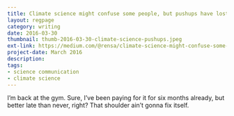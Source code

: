 ```yaml
---
title: Climate science might confuse some people, but pushups have lost me
layout: regpage
category: writing
date: 2016-03-30
thumbnail: thumb-2016-03-30-climate-science-pushups.jpeg
ext-link: https://medium.com/@rensa/climate-science-might-confuse-some-people-but-pushups-have-lost-me-565c6e2ff2bf
project-date: March 2016
description:
tags:
- science communication
- climate science
---
```

I’m back at the gym. Sure, I’ve been paying for it for six months already, but better late than never, right? That shoulder ain’t gonna fix itself.
